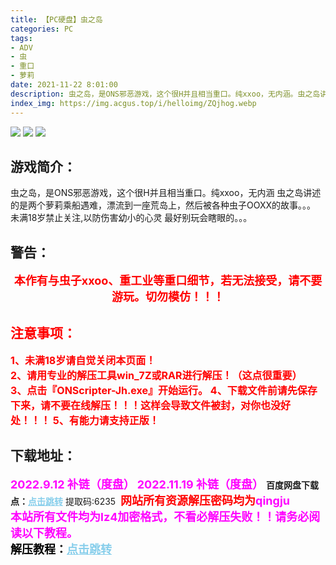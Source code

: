 ```yaml
---
title: 【PC硬盘】虫之岛
categories: PC
tags:
- ADV
- 虫
- 重口
- 萝莉
date: 2021-11-22 8:01:00
description: 虫之岛，是ONS邪恶游戏，这个很H并且相当重口。纯xxoo，无内涵。虫之岛讲述的是两个萝莉乘船遇难，漂流到一座荒岛上，然后被各种虫子OOXX的故事。。。未满18岁禁止关注,以防伤害幼小的心灵。最好别玩会瞎眼的。。。
index_img: https://img.acgus.top/i/helloimg/ZQjhog.webp
---
```

![](https://img.acgus.top/i/helloimg/ZQjhog.webp)
![](https://img.acgus.top/i/helloimg/ZQjuzP.webp)
![](https://img.acgus.top/i/helloimg/ZQjjiM.webp)
## 游戏简介：
虫之岛，是ONS邪恶游戏，这个很H并且相当重口。纯xxoo，无内涵
虫之岛讲述的是两个萝莉乘船遇难，漂流到一座荒岛上，然后被各种虫子OOXX的故事。。。
未满18岁禁止关注,以防伤害幼小的心灵
最好别玩会瞎眼的。。。

## **警告：**
<center><font color=#FF0000 size=4><b>本作有与虫子xxoo、重工业等重口细节，若无法接受，请不要游玩。切勿模仿！！！</b></font></center>

  




## <font color=#FF0000 >注意事项：</font>
<font color=#FF0000 size=3><b>1、未满18岁请自觉关闭本页面！  
2、请用专业的解压工具win_7Z或RAR进行解压！（这点很重要）           
3、点击『ONScripter-Jh.exe』开始运行。
4、下载文件前请先保存下来，请不要在线解压！！！这样会导致文件被封，对你也没好处！！！
5、有能力请支持正版！</b></font>

## 下载地址：
<font color=#FF00FF size=4>**2022.9.12 补链（度盘）**</font>
<font color=#FF00FF size=4>**2022.11.19 补链（度盘）**</font>
<b>百度网盘下载点：</b><a href="https://pan.baidu.com/s/11AV0gh8LulpQlbSQPg2GsA?pwd=6235" style="color: #87CEEB;"><b>点击跳转</b></a> 提取码:6235
<a style="padding: 0" href="https://post.qingju.org/AD/"><img style="max-width:100%" src="https://img.acgus.top/i/2024/07/478f689b8021d8d499ab43d21acf137a.gif" alt=""></a>
<b><font color=#FF0000 size=4>网站所有资源解压密码均为</b></font><b><font color=#FF00FF size=4>qingju</font><font color=#FF0000 ></font></b><br><b><font color=#FF00FF size=4>本站所有文件均为lz4加密格式，不看必解压失败！！请务必阅读以下教程。</b></font><br><b><font color=#000 size=4>解压教程：</b><a href="https://post.qingju.org/tutorial/000/" style="color: #87CEEB;"><b>点击跳转</b></a>